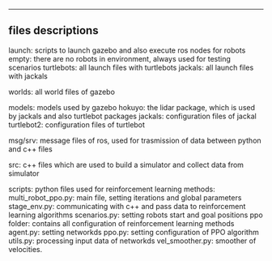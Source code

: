 ---
## files descriptions
launch: scripts to launch gazebo and also execute ros nodes for robots
	empty: there are no robots in environment, always used for testing scenarios
	turtlebots: all launch files with turtlebots
	jackals: all launch files with jackals

worlds: all world files of gazebo

models: models used by gazebo
	hokuyo: the lidar package, which is used by jackals and also turtlebot packages
	jackals: configuration files of jackal
	turtlebot2: configuration files of turtlebot

msg/srv:
	message files of ros, used for trasmission of data between python and c++ files

src: c++ files which are used to build a simulator and collect data from simulator

scripts: python files used for reinforcement learning methods:
	multi_robot_ppo.py: main file, setting iterations and global parameters
	stage_env.py: communicating with c++ and pass data to reinforcement learning algorithms
	scenarios.py: setting robots start and goal positions
	ppo folder: contains all configuration of reinforcement learning methods
		agent.py: setting networkds
		ppo.py: setting configuration of PPO algorithm
		utils.py: processing input data of networkds
		vel_smoother.py: smoother of velocities.


